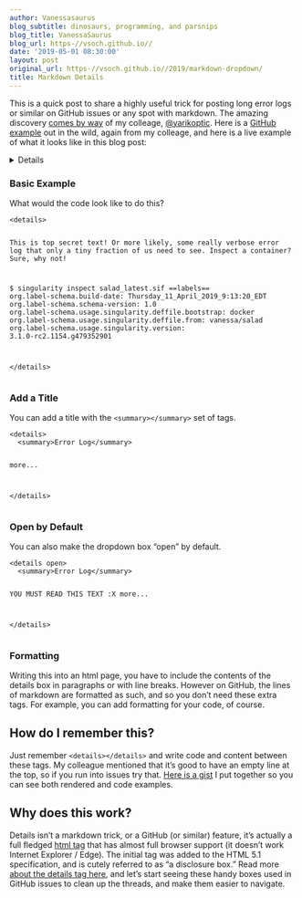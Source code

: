 ```yaml
---
author: Vanessasaurus
blog_subtitle: dinosaurs, programming, and parsnips
blog_title: VanessaSaurus
blog_url: https-//vsoch.github.io//
date: '2019-05-01 08:30:00'
layout: post
original_url: https-//vsoch.github.io//2019/markdown-dropdown/
title: Markdown Details
---
```


<p>This is a quick post to share a highly useful trick for posting long
error logs or similar on GitHub issues or any spot with markdown. The amazing
discovery <a href="https://github.com/RunestoneInteractive/RunestoneServer/pull/1229#issuecomment-488315755">comes by way</a> 
of my colleage, <a href="https://github.com/yarikoptic">@yarikoptic</a>. Here is a 
<a href="https://github.com/RunestoneInteractive/RunestoneServer/issues/1204#issue-407541603">GitHub example</a> out in the wild, again from my colleage,
and here is a live example of what it looks like in this blog post:</p>

<details>

This is top secret text! Or more likely, some really verbose error log that<br />
only a tiny fraction of us need to see. Inspect a container? Sure, why not!<br />

<pre><code>
$ singularity inspect salad_latest.sif
==labels==
org.label-schema.build-date: Thursday_11_April_2019_9:13:20_EDT
org.label-schema.schema-version: 1.0
org.label-schema.usage.singularity.deffile.bootstrap: docker
org.label-schema.usage.singularity.deffile.from: vanessa/salad
org.label-schema.usage.singularity.version: 3.1.0-rc2.1154.g479352901
</code></pre>
</details>

<h3 id="basic-example">Basic Example</h3>
<p>What would the code look like to do this?</p>

<div class="language-html highlighter-rouge"><div class="highlight"><pre class="highlight"><code><span class="nt">&lt;details&gt;</span>

This is top secret text! Or more likely, some really verbose error log that
only a tiny fraction of us need to see. Inspect a container? Sure, why not!

$ singularity inspect salad_latest.sif
==labels==
org.label-schema.build-date: Thursday_11_April_2019_9:13:20_EDT
org.label-schema.schema-version: 1.0
org.label-schema.usage.singularity.deffile.bootstrap: docker
org.label-schema.usage.singularity.deffile.from: vanessa/salad
org.label-schema.usage.singularity.version: 3.1.0-rc2.1154.g479352901

<span class="nt">&lt;/details&gt;</span>
</code></pre></div></div>

<h3 id="add-a-title">Add a Title</h3>

<p>You can add a title with the <code class="highlighter-rouge">&lt;summary&gt;&lt;/summary&gt;</code> set of tags.</p>

<div class="highlighter-rouge"><div class="highlight"><pre class="highlight"><code>&lt;details&gt;
  &lt;summary&gt;Error Log&lt;/summary&gt;

   more...

&lt;/details&gt;
</code></pre></div></div>

<h3 id="open-by-default">Open by Default</h3>

<p>You can also make the dropdown box “open” by default.</p>

<div class="highlighter-rouge"><div class="highlight"><pre class="highlight"><code>&lt;details open&gt;
  &lt;summary&gt;Error Log&lt;/summary&gt;

   YOU MUST READ THIS TEXT :X
   more...

&lt;/details&gt;
</code></pre></div></div>

<h3 id="formatting">Formatting</h3>

<p>Writing this into an html page, you have to include the contents of the details
box in paragraphs or with line breaks. However on GitHub, the lines of markdown
are formatted as such, and so you don’t need these extra tags.
For example, you can add formatting for your code, of course.</p>

<h2 id="how-do-i-remember-this">How do I remember this?</h2>

<p>Just remember <code class="highlighter-rouge">&lt;details&gt;&lt;/details&gt;</code> and write code and content between these tags.
My colleague mentioned that it’s good to have an empty line at the top, so if you run
into issues try that. <a href="https://gist.github.com/vsoch/1235f639d50d358a017abce651580435">Here is a gist</a>
I put together so you can see both rendered and code examples.</p>

<h2 id="why-does-this-work">Why does this work?</h2>

<p>Details isn’t a markdown trick, or a GitHub (or similar) feature, it’s
actually a full fledged <a href="https://www.w3schools.com/tags/tag_details.asp">html tag</a>
that has almost full browser support (it doesn’t work Internet Explorer / Edge).
The initial tag was added to the HTML 5.1 specification, and is cutely
referred to as “a disclosure box.” Read more <a href="https://developer.mozilla.org/en-US/docs/Web/HTML/Element/details">about the details tag here</a>,
and let’s start seeing these handy boxes used in GitHub issues to clean up the threads,
and make them easier to navigate.</p>